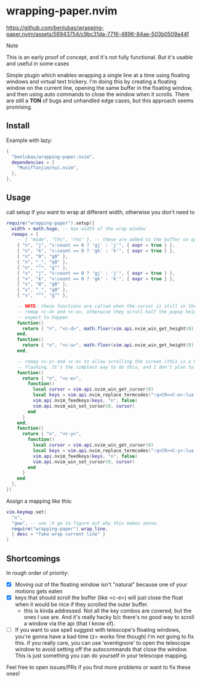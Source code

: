 # wrapping-paper.nvim

https://github.com/benlubas/wrapping-paper.nvim/assets/56943754/c9bc31da-7716-4896-84ae-503b0509a44f

> [!NOTE]
> This is an early proof of concept, and it's not fully functional. But it's usable and useful in
> some cases

Simple plugin which enables wrapping a single line at a time using floating windows and virtual text trickery. I'm doing this by creating a floating window on the current line, opening the same buffer in the floating window, and then using auto commands to close the window when it scrolls. There are still a **TON** of bugs and unhandled edge cases, but this approach seems promising.

## Install

Example with lazy:

```lua
{
  "benlubas/wrapping-paper.nvim",
  dependencies = {
    "MunifTanjim/nui.nvim",
  },
},
```

## Usage

call setup if you want to wrap at different width, otherwise you don't need to

```lua
require("wrapping-paper").setup({
  width = math.huge, -- max width of the wrap window
  remaps = {
    -- { "mode", "lhs", "rhs" }, -- these are added to the buffer on open, and removed on close
    { "n", "j", "v:count == 0 ? 'gj' : 'j'", { expr = true } },
    { "n", "k", "v:count == 0 ? 'gk' : 'k'", { expr = true } },
    { "n", "0", "g0" },
    { "n", "_", "g0" },
    { "n", "^", "g^" },
    { "v", "j", "v:count == 0 ? 'gj' : 'j'", { expr = true } },
    { "v", "k", "v:count == 0 ? 'gk' : 'k'", { expr = true } },
    { "v", "0", "g0" },
    { "v", "_", "g0" },
    { "v", "^", "g^" },

    -- NOTE: these functions are called when the cursor is still in the parent window
    -- remap <c-d> and <c-u>, otherwise they scroll half the popup height which is not what you
    -- expect to happen
    function()
      return { "n", "<c-d>", math.floor(vim.api.nvim_win_get_height(0) / 2) .. "j" }
    end,
    function()
      return { "n", "<c-u>", math.floor(vim.api.nvim_win_get_height(0) / 2) .. "k" }
    end,

    -- remap <c-y> and <c-e> to allow scrolling the screen (this is a hack, and it causes window
    -- flashing. It's the simplest way to do this, and I don't plan to use these mappings very often)
    function()
      return { "n", "<c-e>",
        function()
          local cursor = vim.api.nvim_win_get_cursor(0)
          local keys = vim.api.nvim_replace_termcodes(":q<CR><C-e>:lua require('wrapping-paper').wrap_line()<CR>", true, false, true)
          vim.api.nvim_feedkeys(keys, "n", false)
          vim.api.nvim_win_set_cursor(0, cursor)
        end
      }
    end,
    function()
      return { "n", "<c-y>",
        function()
          local cursor = vim.api.nvim_win_get_cursor(0)
          local keys = vim.api.nvim_replace_termcodes(":q<CR><C-y>:lua require('wrapping-paper').wrap_line()<CR>", true, false, true)
          vim.api.nvim_feedkeys(keys, "n", false)
          vim.api.nvim_win_set_cursor(0, cursor)
        end
      }
    end
  },
})
```

Assign a mapping like this:

```lua
vim.keymap.set(
  "n",
  "gww", -- see :h gw to figure out why this makes sense.
  require("wrapping-paper").wrap_line,
  { desc = "fake wrap current line" }
)
```

## Shortcomings

In rough order of priority:

- [x] Moving out of the floating window isn't "natural" because one of your motions gets eaten
- [x] keys that should scroll the buffer (like \<c-e\>) will just close the float when it would be nice
      if they scrolled the outer buffer.  
    - this is kinda addressed. Not all the key combos are covered, but the ones I use are. And it's
      really hacky b/c there's no good way to scroll a window via the api (that I know of).
- [ ] If you want to use spell suggest with telescope's floating windows, you're gonna have a bad time
      (z= works fine though) I'm not going to fix this. if you really care, you can use 'eventignore' to
      open the telescope window to avoid setting off the autocommands that close the window. This is
      just something you can do yourself in your telescope mapping.

Feel free to open issues/PRs if you find more problems or want to fix these ones!
